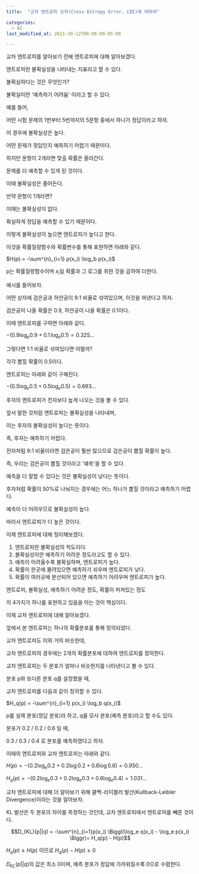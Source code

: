 ```yaml
---
title:  "교차 엔트로피 오차(Cross Entropy Error, CEE)에 대하여"

categories:
  - AI
last_modified_at: 2021-10-12T08:06:00-05:00

---
```



교차 엔트로피를 알아보기 전에 엔트로피에 대해 알아보겠다.

엔트로피란 불확실성을 나타내는 지표라고 할 수 있다.

불확실하다는 것은 무엇인가?

불확실이란 '예측하기 어려움' 이라고 할 수 있다.

예를 들어,

어떤 시험 문제의 1번부터 5번까지의 5문항 중에서 하나가 정답이라고 하자.

이 경우에 불확실성은 높다.

어떤 문제가 정답인지 예측하기 어렵기 때문이다.

하지만 문항이 2개라면 맞출 확률은 올라간다.

문제를 더 예측할 수 있게 된 것이다.

이때 불확실성은 줄어든다.

만약 문항이 1개라면?

이때는 불확실성이 없다.

확실하게 정답을 예측할 수 있기 때문이다.

이렇게 불확실성이 높으면 엔트로피가 높다고 한다.

이것을 확률질량함수와 확률변수를 통해 표현하면 아래와 같다.

$H(p) = -\sum^{n}_{i=1} p(x_i) \log_b p(x_i)$

p는 확률질량함수이며 $x_i$일 확률과 그 로그를 취한 것을 곱하여 더한다.

예시를 들어보자.

어떤 상자에 검은공과 하얀공이 9:1 비율로 섞여있으며, 이것을 꺼낸다고 하자.

검은공이 나올 확률은 0.9, 하얀공이 나올 확률은 0.1이다.

이때 엔트로피를 구하면 아래와 같다.

$-(0.9 \log_e 0.9 + 0.1 \, \log_e 0.1)=0.325...$

그렇다면 1:1 비율로 섞여있다면 어떨까?

각각 뽑힐 확률이 0.5이다.

엔트로피는 아래와 같이 구해진다.

$- (0.5 \log_e 0.5 + 0.5 \log_e 0.5) =0.693...$

후자의 엔트로피가 전자보다 높게 나오는 것을 볼 수 있다.

앞서 말한 것처럼 엔트로피는 불확실성을 나타내며,

이는 후자의 불확실성이 높다는 뜻이다.

즉, 후자는 예측하기 어렵다.

전자처럼 9:1 비율이라면 검은공이 훨씬 많으므로 검은공이 뽑힐 확률이 높다.

즉, 우리는 검은공이 뽑힐 것이라고 '예측'을 할 수 있다.

예측을 더 잘할 수 있다는 것은 불확실성이 낮다는 뜻이다.

후자처럼 확률이 50%로 나눠지는 경우에는 어느 하나가 뽑힐 것이라고 예측하기 어렵다.

예측이 더 어려우므로 불확실성이 높다.

따라서 엔트로피가 더 높은 것이다.

이제 엔트로피에 대해 정리해보겠다.

1. 엔트로피란 불확실성의 척도이다.
2. 불확실성이란 예측하기 어려운 정도라고도 할 수 있다.
3. 예측이 어려울수록 불확실하며, 엔트로피가 높다.
4. 확률이 한곳에 몰려있으면 예측하기 쉬우며 엔트로피가 낮다.
5. 확률이 여러곳에 분산되어 있으면 예측하기 어려우며 엔트로피가 높다.

엔트로피, 불확실성, 예측하기 어려운 정도, 확률이 퍼져있는 정도

이 4가지가 하나를 표현하고 있음을 아는 것이 핵심이다.



이제 교차 엔트로피에 대해 알아보겠다.

앞에서 본 엔트로피는 하나의 확률분포를 통해 정의되었다.

교차 엔트로피도 이와 거의 비슷한데,

교차 엔트로피의 경우에는 2개의 확률분포에 대하여 엔트로피를 정의한다.

교차 엔트로피는 두 분포가 얼마나 비슷한지를 나타낸다고 볼 수 있다.

분포 p와 또다른 분포 q를 설정했을 때, 

교차 엔트로피를 다음과 같이 정의할 수 있다.

$H_q(p) = -\sum^{n}_{i=1} p(x_i) \log_b q(x_i)$


p를 실제 분포(정답 분포)라 하고, q를 모사 분포(예측 분포)라고 할 수도 있다.


분포가 0.2 / 0.2 / 0.6 일 때,

0.3 / 0.3 / 0.4 로 분포를 예측하였다고 하자.

이때의 엔트로피와 교차 엔트로피는 아래와 같다.

$H(p) = -(0.2\log_e0.2 + 0.2\log0.2 + 0.6\log0.6) = 0.950...$

$H_q(p) = -(0.2\log_e0.3 + 0.2\log_e0.3 + 0.6\log_e0.4)=1.031...$



교차 엔트로피에 대해 더 알아보기 위해 쿨백-라이블러 발산(Kullback-Leibler Divergence)이라는 것을 알아보자.

KL 발산은 두 분포의 차이를 측정하는 것인데, 교차 엔트로피에서 엔트로피를 빼준 것이다.

$$D_{KL}(p||q) = -\sum^{n}_{i=1}p(x_i) \Biggl(\log_e q(x_i) - \log_e p(x_i) \Biggr)= H_q(p) - H(p)$$


$H_q(p) \geq H(p)$ 이므로 $H_q(p) - H(p) \geq 0$

$D_{KL}(p||q)$의 값은 최소 0이며, 예측 분포가 정답에 가까워질수록 0으로 수렴한다.




